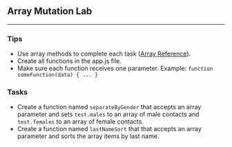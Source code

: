 ## Array Mutation Lab

---

### Tips
* Use array methods to complete each task (<a href="https://www.w3schools.com/jsref/jsref_obj_array.asp" target="_blank">Array Reference</a>).
* Create all functions in the app.js file.
* Make sure each function receives one parameter. Example: `function someFunction(data) { ... }`

### Tasks
* Create a function named `separateByGender` that accepts an array parameter and sets `test.males` to an array of male contacts and `test.females` to an array of female contacts.
* Create a function named `lastNameSort` that that accepts an array parameter and sorts the array items by last name.